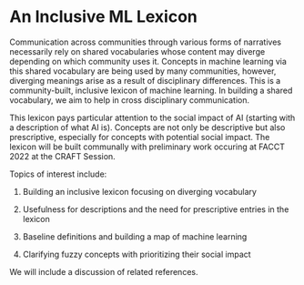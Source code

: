 # An Inclusive ML Lexicon

Communication across communities through various forms of narratives necessarily rely on shared vocabularies whose content may diverge depending on which community uses it. Concepts in machine learning via this shared vocabulary are being used by many communities, however, diverging meanings arise as a result of disciplinary differences. This is a community-built, inclusive lexicon of machine learning. In building a shared vocabulary, we aim to help in cross disciplinary communication.

This lexicon pays particular attention to the social impact of AI (starting with a description of what AI is). Concepts are not only be descriptive but also prescriptive, especially for concepts with potential social impact. The lexicon will be built communally with preliminary work occuring at FACCT 2022 at the CRAFT Session.

Topics of interest include:

1. Building an inclusive lexicon focusing on diverging vocabulary

2. Usefulness for descriptions and the need for prescriptive entries in the lexicon

3. Baseline definitions and building a map of machine learning

4. Clarifying fuzzy concepts with prioritizing their social impact

We will include a discussion of related references.

```{tableofcontents}
```
